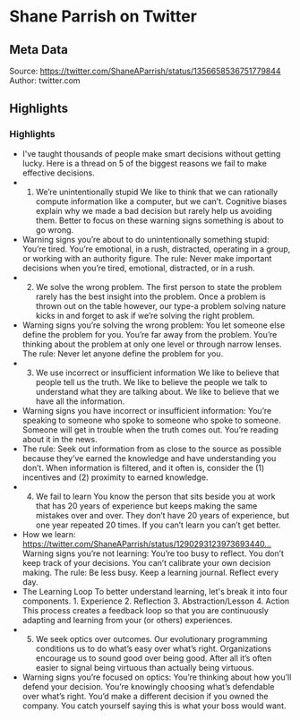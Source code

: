 # Shane Parrish on Twitter

## Meta Data

Source:  https://twitter.com/ShaneAParrish/status/1356658536751779844 
Author: twitter.com

## Highlights

### Highlights

- I've taught thousands of people make smart decisions without getting lucky. Here is a thread on 5 of the biggest reasons we fail to make effective decisions.
- 1. We’re unintentionally stupid We like to think that we can rationally compute information like a computer, but we can’t. Cognitive biases explain why we made a bad decision but rarely help us avoiding them. Better to focus on these warning signs something is about to go wrong.
- Warning signs you’re about to do unintentionally something stupid: You’re tired. You’re emotional, in a rush, distracted, operating in a group, or working with an authority figure. The rule: Never make important decisions when you’re tired, emotional, distracted, or in a rush.
- 2. We solve the wrong problem. The first person to state the problem rarely has the best insight into the problem. Once a problem is thrown out on the table however, our type-a problem solving nature kicks in and forget to ask if we’re solving the right problem.
- Warning signs you’re solving the wrong problem: You let someone else define the problem for you. You’re far away from the problem. You’re thinking about the problem at only one level or through narrow lenses. The rule: Never let anyone define the problem for you.
- 3. We use incorrect or insufficient information We like to believe that people tell us the truth. We like to believe the people we talk to understand what they are talking about. We like to believe that we have all the information.
- Warning signs you have incorrect or insufficient information: You’re speaking to someone who spoke to someone who spoke to someone. Someone will get in trouble when the truth comes out. You’re reading about it in the news.
- The rule: Seek out information from as close to the source as possible because they’ve earned the knowledge and have understanding you don’t. When information is filtered, and it often is, consider the (1) incentives and (2) proximity to earned knowledge.
- 4. We fail to learn You know the person that sits beside you at work that has 20 years of experience but keeps making the same mistakes over and over. They don’t have 20 years of experience, but one year repeated 20 times. If you can’t learn you can’t get better.
- How we learn: https://twitter.com/ShaneAParrish/status/1290293123973693440… Warning signs you’re not learning: You’re too busy to reflect. You don’t keep track of your decisions. You can’t calibrate your own decision making. The rule: Be less busy. Keep a learning journal. Reflect every day.
- The Learning Loop To better understand learning, let's break it into four components. 1. Experience 2. Reflection 3. Abstraction/Lesson 4. Action This process creates a feedback loop so that you are continuously adapting and learning from your (or others) experiences.
- 5. We seek optics over outcomes. Our evolutionary programming conditions us to do what’s easy over what’s right. Organizations encourage us to sound good over being good. After all it’s often easier to signal being virtuous than actually being virtuous.
- Warning signs you’re focused on optics: You’re thinking about how you’ll defend your decision. You’re knowingly choosing what’s defendable over what’s right. You’d make a different decision if you owned the company. You catch yourself saying this is what your boss would want.
